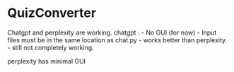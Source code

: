 ﻿# QuizConverter
Chatgpt and perplexity are working.
chatgpt :
    - No GUI (for now)
    - Input files must be in the same location as chat.py
    - works better than perplexity.
    - still not completely working.

perplexity has minimal GUI